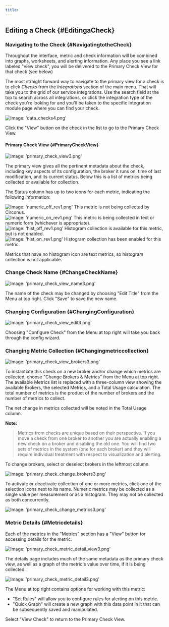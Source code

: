 ```yaml
---
title:
---
```


## Editing a Check {#EditingaCheck}

### Navigating to the Check {#NavigatingtotheCheck}
Throughout the interface, metric and check information will be combined into graphs, worksheets, and alerting information.  Any place you see a link labeled "view check", you will be delivered to the Primary Check View for that check (see below)

The most straight forward way to navigate to the primary view for a check is to click _Checks_ from the _Integrations_ section of the main menu. That will take you to the grid of our service integrations. Use the search field at the top to search across all integrations, or click the integration type of the check you're looking for and you'll be taken to the specific Integration module page where you can find your check.

![Image: 'data_checks4.png'](/images/circonus/data_checks4.png)

Click the "View" button on the check in the list to go to the Primary Check View.


#### Primary Check View {#PrimaryCheckView}
![Image: 'primary_check_view3.png'](/images/circonus/primary_check_view3.png)

The primary view gives all the pertinent metadata about the check, including key aspects of its configuration, the broker it runs on, time of last modification, and its current status. Below this is a list of metrics being collected or available for collection.

The Status column has up to two icons for each metric, indicating the following information:

![Image: 'numeric_off_rev1.png'](/images/circonus/numeric_off_rev1.png) This metric is not being collected by Circonus.  
![Image: 'numeric_on_rev1.png'](/images/circonus/numeric_on_rev1.png) This metric is being collected in text or numeric form (whichever is appropriate).  
![Image: 'hist_off_rev1.png'](/images/circonus/hist_off_rev1.png) Histogram collection is available for this metric, but is not enabled.  
![Image: 'hist_on_rev1.png'](/images/circonus/hist_on_rev1.png) Histogram collection has been enabled for this metric.

Metrics that have no histogram icon are text metrics, so histogram collection is not applicable.

### Change Check Name {#ChangeCheckName}
![Image: 'primary_check_view_name3.png'](/images/circonus/primary_check_view_name3.png)

The name of the check may be changed by choosing "Edit Title" from the Menu at top right.  Click "Save" to save the new name.


### Changing Configuration {#ChangingConfiguration}
![Image: 'primary_check_view_edit3.png'](/images/circonus/primary_check_view_edit3.png)

Choosing "Configure Check" from the Menu at top right will take you back through the config wizard.


### Changing Metric Collection {#Changingmetriccollection}
![Image: 'primary_check_view_brokers3.png'](/images/circonus/primary_check_view_brokers3.png)

To instantiate this check on a new broker and/or change which metrics are collected, choose "Change Brokers & Metrics" from the Menu at top right. The available Metrics list is replaced with a three-column view showing the available Brokers, the selected Metrics, and a Total Usage calculation. The total number of metrics is the product of the number of brokers and the number of metrics to collect.

The net change in metrics collected will be noted in the Total Usage column.

**Note:**
> Metrics from checks are unique based on their perspective.  If you move a check from one broker to another you are actually enabling a new check on a broker and disabling the old one.  You will find two sets of metrics in the system (one for each broker) and they will require individual treatment with respect to visualization and alerting.

To change brokers, select or deselect brokers in the leftmost column.

![Image: 'primary_check_change_brokers3.png'](/images/circonus/primary_check_change_brokers3.png)

To activate or deactivate collection of one or more metrics, click one of the selection icons next to its name. Numeric metrics may be collected as a single value per measurement or as a histogram. They may not be collected as both concurrently.

![Image: 'primary_check_change_metrics3.png'](/images/circonus/primary_check_change_metrics3.png)


### Metric Details {#Metricdetails}
Each of the metrics in the "Metrics" section has a "View" button for accessing details for the metric.

![Image: 'primary_check_metric_detail_view3.png'](/images/circonus/primary_check_metric_detail_view3.png)

The details page includes much of the same metadata as the primary check view, as well as a graph of the metric's value over time, if it is being collected.

![Image: 'primary_check_metric_detail3.png'](/images/circonus/primary_check_metric_detail3.png)

The Menu at top right contains options for working with this metric:

* "Set Rules" will allow you to configure rules for alerting on this metric.
* "Quick Graph" will create a new graph with this data point in it that can be subsequently saved and manipulated.

Select "View Check" to return to the Primary Check View.
